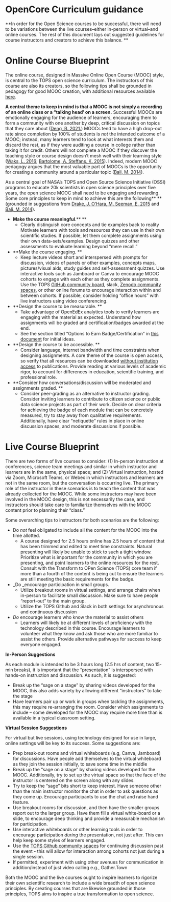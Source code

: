 # OpenCore Curriculum guidance

**In order for the Open Science courses to be successful, there will need to be variations between the live courses–either in-person or virtual–and online courses. The rest of this document lays out suggested guidelines for course instructors and creators to achieve this balance. **


# **Online Course Blueprint**

The online course, designed in Massive Online Open Course (MOOC) style, is central to the TOPS open science curriculum. The instructors of this course are also its creators, so the following tips shall be grounded in pedagogy for good MOOC creation, with additional resources available [here](https://docs.google.com/document/d/1p9S0NfetRsrLFE3_4vIojlTCnuVS9TCKPEtY4TYuMNQ/edit). 

**A central theme to keep in mind is that a MOOC is not simply a recording of an online class or a “talking head’ on a screen.** Successful MOOCs are emotionally engaging for the audience of learners, encouraging them to form a community with one another by deep, critical discussion on topics that they care about ([Deng, R. 2021.](https://www.mdpi.com/2071-1050/13/20/11169/pdf#:~:text=The%20analysis%20showed%20that%20engagement,significant%20effect%20on%20learner%20satisfaction.)) MOOCs tend to have a high drop-out rate since completion by 100% of students is _not_ the intended outcome of a MOOC; instead, many learners tend to look at what interests them and discard the rest, as if they were auditing a course in college rather than taking it for credit. Others will not complete a MOOC if they discover the teaching style or course design doesn’t mesh well with their learning style ([Waks, L. 2016](https://rd.springer.com/chapter/10.1057/978-1-349-85204-8_4); [Bartolome, A. Steffans, K. 2015](https://pdfs.semanticscholar.org/44ac/5c97a52cf80ab5adb2ccb7d2706d73fe8139.pdf?_ga=2.145924209.494777282.1644525002-1904019117.1643304143&_gac=1.217260578.1644525003.EAIaIQobChMIz7amg_319QIVi7jICh1YVg8HEAAYASAAEgKiN_D_BwE)). Indeed, modern MOOC pedagogy argues that the most valuable part of MOOCs is the opportunity for creating a community around a particular topic ([Bali, M. 2014](https://jolt.merlot.org/vol10no1/bali_0314.pdf)). 

As a central goal of NASA’s TOPS and Open Source Science Initiative (OSSI) programs to educate 20k scientists in open science principles over five years, the open science MOOC shall need to be engaging and rewarding. Some core principles to keep in mind to achieve this are the following** **(grounded in suggestions from [Drake, J. O’Hara, M. Seeman, E. 2015](https://www.researchgate.net/publication/298712549_Five_principles_for_MOOC_design_With_a_case_study/link/59f939df0f7e9b553ec0d330/download) and [Bali, M. 2014](https://jolt.merlot.org/vol10no1/bali_0314.pdf)).



* **Make the course meaningful**.** **
    * Clearly distinguish core concepts and tie examples back to reality  Motivate learners with tools and resources they can use in their own scientific studies. If possible, let them complete assignments using their own data-sets/examples. Design quizzes and other assessments to evaluate learning beyond “mere recall.” 
* **Make the course engaging. **
    * Keep lecture videos short and interspersed with prompts for discussion, videos of panels or other examples, concepts maps, pictures/visual aids, study guides and self-assessment quizzes. Use interactive tools such as Jamboard or Canva to encourage MOOC cohorts to engage with each other as they complete assignments. Use the TOPS [GitHub community board](https://github.com/nasa/Transform-to-Open-Science), slack, [Zenodo community spaces](https://zenodo.org/communities/), or other online forums to encourage interaction within and between cohorts. If possible, consider holding “office hours” with live instructors using video conferencing. 
* **Design the course to be measurable. **
    * Take advantage of OpenEdEx analytics tools to verify learners are engaging with the material as expected. Understand how assignments will be graded and certification/badges awarded at the end.
    * See the section titled “Options to Earn Badge/Certification” in [this document](https://docs.google.com/document/d/10hIfNIkyWygW1uEJJs_hH4YMdAbfveiE0w5gZrGK9Q4/edit#heading=h.a4h08why1fai) for initial ideas.
* **Design the course to be accessible. **
    * Consider language, internet bandwidth and time constraints when designing assignments. A core theme of the course is open access, so verify that all resources can be downloaded <span style="text-decoration:underline;">without institution access</span> to publications. Provide reading at various levels of academic rigor, to account for differences in education, scientific training, and professional role.
* **Consider how conversations/discussion will be moderated and assignments graded. **
    * Consider peer-grading as an alternative to instructor grading. Consider inviting learners to contribute to citizen science or public data science projects as part of their work. Decide on clear criteria for achieving the badge of each module that can be concretely measured, try to stay away from qualitative requirements. Additionally, have clear “netiquette” rules in place in online discussion spaces, and moderate discussions if possible. 


# **Live Course Blueprint**

There are two forms of live courses to consider: (1) In-person instruction at conferences, science team meetings and similar in which instructor and learners are in the same, physical space; and (2) Virtual instruction, hosted via Zoom, Microsoft Teams, or Webex in which instructors and learners are not in the same room, but the conversation is occurring live. The primary role of the instructor in these scenarios is to teach the content that was already collected for the MOOC. While some instructors may have been involved in the MOOC design, this is not necessarily the case, and instructors should take care to familiarize themselves with the MOOC content prior to planning their “class.” 

Some overarching tips to instructors for both scenarios are the following:



* Do _not_ feel obligated to include all the content for the MOOC into the time allotted. 
    * A course designed for 2.5 hours online has 2.5 hours of content that has been trimmed and edited to meet time constraints. Natural presenting will likely be unable to stick to such a tight window. Prioritize what is important for the community in which you are presenting, and point learners to the online resources for the rest. Consult with the Transform to OPen Science (TOPS) core team if more than a fourth of the content is being cut to ensure the learners are still meeting the basic requirements for the badge. 
*  _Do _encourage participation in small groups.
    * Utilize breakout rooms in virtual settings, and arrange chairs when in-person to facilitate small discussion. Make sure to have people “report-out” to the main group. 
    * Utilize the TOPS Github and Slack in both settings for asynchronous and continuous discussion
* _Do_ encourage learners who know the material to assist others
    * Learners will likely be at different levels of proficiency with the technology described in this course. Encourage learners to volunteer what they know and ask those who are more familiar to assist the others. Provide alternative pathways for success to keep everyone engaged.  

 **In-Person Suggestions**

As each module is intended to be 3 hours long (2.5 hrs of content, two 15-min breaks), it is important that the “presentation” is interspersed with hands-on instruction and discussion. As such, it is suggested: 



* Break up the “sage on a stage” by sharing videos developed for the MOOC, this also adds variety by allowing different “instructors” to take the stage
* Have learners pair up or work in groups when tackling the assignments, this may require re-arranging the room. Consider which assignments to include – some developed for the MOOC may require more time than is available in a typical classroom setting. 

**Virtual Session Suggestions**

For virtual but live sessions, using technology designed for use in large, online settings will be key to its success. Some suggestions are: 



* Prep break-out rooms and virtual whiteboards (e.g, Canva, Jamboard) for discussions. Have people add themselves to the virtual whiteboard as they join the session initially, to save some time in the middle
* Break up the “sage on a stage” by sharing videos developed for the MOOC. Additionally, try to set up the virtual space so that the face of the instructor is centered on the screen along with any slides. 
* Try to keep the “sage” bits short to keep interest. Have someone other than the main instructor monitor the chat in order to ask questions as they come up. Encourage participants to use the chat and raise hand feature. 
* Use breakout rooms for discussion, and then have the smaller groups report out to the larger group. Have them fill a virtual white-board or a slide, to encourage deep thinking and provide a measurable mechanism for participation. 
* Use interactive whiteboards or other learning tools in order to encourage participation _during_ the presentation, not just after. This can help keep some styles of learners engaged. 
* Use the [TOPS Github community spaces](https://github.com/nasa/Transform-to-Open-Science/discussions) for continuing discussion past the event - this will allow for interaction among cohorts not just during a single session. 
* If permitted, experiment with using other avenues for communication in addition/instead of just video calling e.g., Gather.Town

Both the MOOC and the live courses ought to inspire learners to rigorize their own scientific research to include a wide breadth of open science principles. By creating courses that are likewise grounded in those principles, TOPS aims to inspire a true transformation to open science. 

